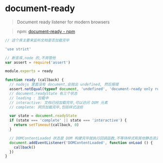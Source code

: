 # document-ready

> Document ready listener for modern browsers

> npm: [document-ready - npm](https://www.npmjs.com/package/document-ready)


```javascript
// 这个库主要来监听文档是否加载完毕

'use strict'

// 断言库,node 的,不用管他
var assert = require('assert')

module.exports = ready

function ready (callback) {
  // nodejs 里面没有 document,会抛出 undefined, 然后报错
  assert.notEqual(typeof document, 'undefined', 'document-ready only runs in the browser')
  // document.readyState 有三个状态
  // loading : 加载中
  // interactive: 文档已经加载完毕,可以访问 DOM 元素
  // complete: 网页加载完毕,包括样式这些

  var state = document.readyState
  if (state === 'complete' || state === 'interactive') {
    return setTimeout(callback, 0)
  }

  // DOMContentLoaded 状态是 DOM 构建完毕就执行回调函数,不等待样式和其他静态资源这些
  document.addEventListener('DOMContentLoaded', function onLoad () {
    callback()
  })
}


```
